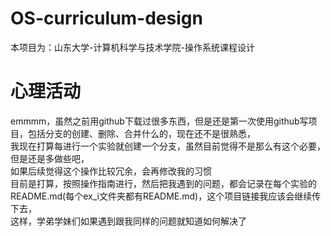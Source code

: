 # OS-curriculum-design
本项目为：山东大学-计算机科学与技术学院-操作系统课程设计
# 心理活动
emmmm，虽然之前用github下载过很多东西，但是还是第一次使用github写项目，包括分支的创建、删除、合并什么的，现在还不是很熟悉，  
我现在打算每进行一个实验就创建一个分支，虽然目前觉得不是那么有这个必要，但是还是多做些吧，  
如果后续觉得这个操作比较冗余，会再修改我的习惯  
目前是打算，按照操作指南进行，然后把我遇到的问题，都会记录在每个实验的README.md(每个ex_i文件夹都有README.md)，这个项目链接我应该会继续传下去，  
这样，学弟学妹们如果遇到跟我同样的问题就知道如何解决了
